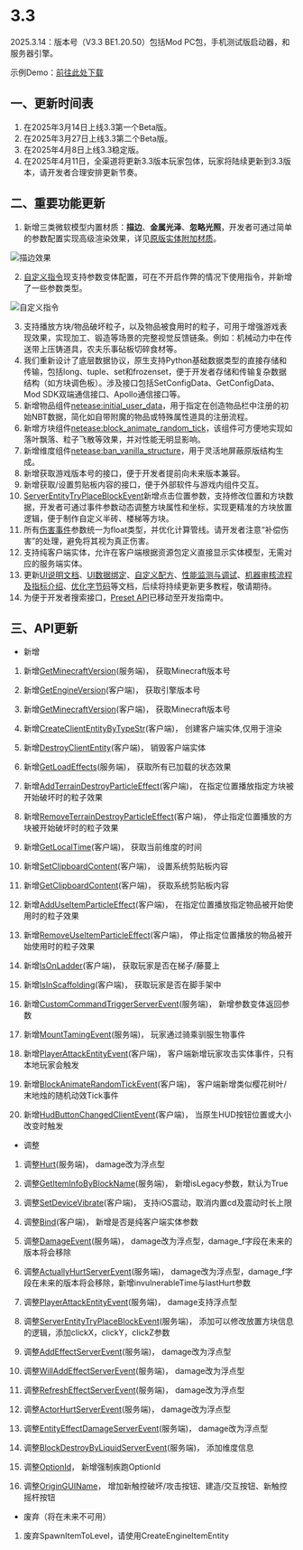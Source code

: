 # 3.3

2025.3.14：版本号（V3.3 BE1.20.50）包括Mod PC包，手机测试版启动器，和服务器引擎。

示例Demo：<a href="../../../mcguide/20-玩法开发/13-模组SDK编程/60-Demo示例.html" rel="noopenner">前往此处下载</a>

## 一、更新时间表

1. 在2025年3月14日上线3.3第一个Beta版。
2. 在2025年3月27日上线3.3第二个Beta版。
3. 在2025年4月8日上线3.3稳定版。
4. 在2025年4月11日，全渠道将更新3.3版本玩家包体，玩家将陆续更新到3.3版本，请开发者合理安排更新节奏。

## 二、重要功能更新

1. 新增三类微软模型内置材质：**描边**、**金属光泽**、**忽略光照**，开发者可通过简单的参数配置实现高级渲染效果，详见<a href="../../../mcguide/16-美术/7-材质与着色器/2-内置材质清单.html#原版实体附加材质" rel="noopenner">原版实体附加材质</a>。

![描边效果](../picture/netease_outline.png)

2. <a href="../../../mcguide/20-玩法开发/15-自定义游戏内容/9-自定义指令.html" rel="noopenner">自定义指令</a>现支持参数变体配置，可在不开启作弊的情况下使用指令，并新增了一些参数类型。

![自定义指令](../picture/custom_command.png)

3. 支持播放方块/物品破坏粒子，以及物品被食用时的粒子，可用于增强游戏表现效果，实现加工、锻造等场景的完整视觉反馈链条。例如：机械动力中在传送带上压铸道具，农夫乐事砧板切碎食材等。
4. 我们重新设计了底层数据协议，原生支持Python基础数据类型的直接存储和传输，包括long、tuple、set和frozenset，便于开发者存储和传输复杂数据结构（如方块调色板）。涉及接口包括SetConfigData、GetConfigData、Mod SDK双端通信接口、Apollo通信接口等。
5. 新增物品组件<a href="../../../mcguide/20-玩法开发/15-自定义游戏内容/1-自定义物品/1-自定义基础物品.html#netease-initial-user-data" rel="noopenner">netease:initial_user_data</a>，用于指定在创造物品栏中注册的初始NBT数据，简化如自带附魔的物品或特殊属性道具的注册流程。
6. 新增方块组件<a href="../../../mcguide/20-玩法开发/15-自定义游戏内容/2-自定义方块/1-JSON组件.html#netease-block-animate-random-tick" rel="noopenner">netease:block_animate_random_tick</a>，该组件可方便地实现如落叶飘落、粒子飞散等效果，并对性能无明显影响。
7. 新增维度组件<a href="../../../mcguide/20-玩法开发/15-自定义游戏内容/4-自定义维度/1-自定义维度.html#维度配置" rel="noopenner">netease:ban_vanilla_structure</a>，用于灵活地屏蔽原版结构生成。
8. 新增获取游戏版本号的接口，便于开发者提前向未来版本兼容。
9. 新增获取/设置剪贴板内容的接口，便于外部软件与游戏内组件交互。
10. [ServerEntityTryPlaceBlockEvent](../事件/方块.md#serverentitytryplaceblockevent)新增点击位置参数，支持修改位置和方块数据，开发者可通过事件参数动态调整方块属性和坐标，实现更精准的方块放置逻辑，便于制作自定义半砖、楼梯等方块。
11. 所有[伤害事件](../事件/实体.md#actuallyhurtserverevent)参数统一为float类型，并优化计算管线。请开发者注意“补偿伤害”的处理，避免将其视为真正伤害。
12. 支持纯客户端实体，允许在客户端根据资源包定义直接显示实体模型，无需对应的服务端实体。
13. 更新<a href="../../../mcguide/18-界面与交互/30-UI说明文档.html" rel="noopenner">UI说明文档</a>、<a href="../../../mcguide/18-界面与交互/70-UI数据绑定.html" rel="noopenner">UI数据绑定</a>、<a href="../../../mcguide/20-玩法开发/15-自定义游戏内容/5-自定义配方.html" rel="noopenner">自定义配方</a>、<a href="../../../mcguide/30-测试/5-性能监测与调试工具.html" rel="noopenner">性能监测与调试</a>、<a href="../../../mcguide/36-审核与下架/课程03-机器审核流程及指标介绍.html" rel="noopenner">机器审核流程及指标介绍</a>、<a href="../../../mcguide/20-玩法开发/18-性能优化/代码优化.html#优化字节码" rel="noopenner">优化字节码</a>等文档，后续将持续更新更多教程，敬请期待。
14. 为便于开发者搜索接口，<a href="../../../mcguide/20-玩法开发/14-预设玩法编程/13-PresetAPI/更新信息/2.4.0.html" rel="noopenner">Preset API</a>已移动至开发指南中。

## 三、API更新

- 新增

1. 新增[GetMinecraftVersion](../接口/通用/本地设备.md#getminecraftversion)(服务端)， 获取Minecraft版本号<!--by czk-->

1. 新增[GetEngineVersion](../接口/通用/本地设备.md#getengineversion)(客户端)， 获取引擎版本号<!--by czk-->

1. 新增[GetMinecraftVersion](../接口/通用/本地设备.md#getminecraftversion)(客户端)， 获取Minecraft版本号<!--by czk-->

1. 新增[CreateClientEntityByTypeStr](../接口/世界/实体管理.md#createcliententitybytypestr)(客户端)， 创建客户端实体,仅用于渲染<!--by qyk-->

1. 新增[DestroyClientEntity](../接口/世界/实体管理.md#destroycliententity)(客户端)， 销毁客户端实体<!--by qyk-->

1. 新增[GetLoadEffects](../接口/实体/状态效果.md#getloadeffects)(服务端)， 获取所有已加载的状态效果<!--by chenyuekai-->

1. 新增[AddTerrainDestroyParticleEffect](../接口/世界/渲染.md#addterraindestroyparticleeffect)(客户端)， 在指定位置播放指定方块被开始破坏时的粒子效果<!--by xujiarong02-->

1. 新增[RemoveTerrainDestroyParticleEffect](../接口/世界/渲染.md#removeterraindestroyparticleeffect)(客户端)， 停止指定位置播放的方块被开始破坏时的粒子效果<!--by xujiarong02-->

1. 新增[GetLocalTime](../接口/世界/时间.md#getlocaltime)(客户端)， 获取当前维度的时间<!--by lrz-->

1. 新增[SetClipboardContent](../接口/通用/工具.md#setclipboardcontent)(客户端)， 设置系统剪贴板内容<!--by xujiarong02-->

1. 新增[GetClipboardContent](../接口/通用/工具.md#getclipboardcontent)(客户端)， 获取系统剪贴板内容<!--by xujiarong02-->

1. 新增[AddUseItemParticleEffect](../接口/世界/渲染.md#adduseitemparticleeffect)(客户端)， 在指定位置播放指定物品被开始使用时的粒子效果<!--by xujiarong02-->

1. 新增[RemoveUseItemParticleEffect](../接口/世界/渲染.md#removeuseitemparticleeffect)(客户端)， 停止指定位置播放的物品被开始使用时的粒子效果<!--by xujiarong02-->

1. 新增[IsOnLadder](../接口/玩家/行为.md#isonladder)(客户端)， 获取玩家是否在梯子/藤蔓上<!--by lrz-->

1. 新增[IsInScaffolding](../接口/玩家/行为.md#isinscaffolding)(客户端)， 获取玩家是否在脚手架中<!--by lrz-->

1. 新增[CustomCommandTriggerServerEvent](../事件/世界.md#customcommandtriggerserverevent)(服务端)， 新增参数变体返回参数<!--by chenyuekai-->

1. 新增[MountTamingEvent](../事件/玩家.md#mounttamingevent)(服务端)， 玩家通过骑乘驯服生物事件<!--by lrz-->

1. 新增[PlayerAttackEntityEvent](../事件/玩家.md#playerattackentityevent)(客户端)， 客户端新增玩家攻击实体事件，只有本地玩家会触发<!--by xgb-->

1. 新增[BlockAnimateRandomTickEvent](../事件/方块.md#blockanimaterandomtickevent)(客户端)， 客户端新增类似樱花树叶/末地烛的随机动效Tick事件<!--by xgb-->

1. 新增[HudButtonChangedClientEvent](../事件/UI.md#hudbuttonchangedclientevent)(客户端)， 当原生HUD按钮位置或大小改变时触发<!--by lidi-->

- 调整

1. 调整[Hurt](../接口/实体/行为.md#hurt)(服务端)， damage改为浮点型<!--by xgb-->

1. 调整[GetItemInfoByBlockName](../接口/物品.md#getiteminfobyblockname)(服务端)， 新增isLegacy参数，默认为True<!--by liruizhi-->

1. 调整[SetDeviceVibrate](../接口/控制.md#setdevicevibrate)(客户端)， 支持iOS震动，取消内置cd及震动时长上限<!--by lidi-->

1. 调整[Bind](../接口/特效/粒子.md#bind)(客户端)， 新增是否是纯客户端实体参数<!--by qyk-->

1. 调整[DamageEvent](../事件/实体.md#damageevent)(服务端)， damage改为浮点型，damage_f字段在未来的版本将会移除<!--by xgb-->

1. 调整[ActuallyHurtServerEvent](../事件/实体.md#actuallyhurtserverevent)(服务端)， damage改为浮点型，damage_f字段在未来的版本将会移除，新增invulnerableTime与lastHurt参数<!--by xgb-->

1. 调整[PlayerAttackEntityEvent](../事件/玩家.md#playerattackentityevent)(服务端)， damage支持浮点型<!--by xgb-->

1. 调整[ServerEntityTryPlaceBlockEvent](../事件/方块.md#serverentitytryplaceblockevent)(服务端)， 添加可以修改放置方块信息的逻辑，添加clickX，clickY，clickZ参数<!--by chenyuekai-->

1. 调整[AddEffectServerEvent](../事件/实体.md#addeffectserverevent)(服务端)， damage改为浮点型<!--by xgb-->

1. 调整[WillAddEffectServerEvent](../事件/实体.md#willaddeffectserverevent)(服务端)， damage改为浮点型<!--by xgb-->

1. 调整[RefreshEffectServerEvent](../事件/实体.md#refresheffectserverevent)(服务端)， damage改为浮点型<!--by xgb-->

1. 调整[ActorHurtServerEvent](../事件/实体.md#actorhurtserverevent)(服务端)， damage改为浮点型<!--by xgb-->

1. 调整[EntityEffectDamageServerEvent](../事件/实体.md#entityeffectdamageserverevent)(服务端)， damage改为浮点型<!--by xgb-->

1. 调整[BlockDestroyByLiquidServerEvent](../事件/方块.md#blockdestroybyliquidserverevent)(服务端)， 添加维度信息<!--by czk-->

1. 调整[OptionId](../枚举值/OptionId.md)， 新增强制疾跑OptionId<!--by lidi-->

1. 调整[OriginGUIName](../枚举值/OriginGUIName.md)， 增加新触控破坏/攻击按钮、建造/交互按钮、新触控摇杆按钮<!--by lidi-->

- 废弃（将在未来不可用）

1. 废弃SpawnItemToLevel，请使用CreateEngineItemEntity